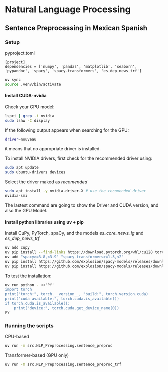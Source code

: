 # Natural Language Processing
## Sentence Preprocessing in Mexican Spanish

### Setup
pyproject.toml
```
[project]
dependencies = ['numpy', 'pandas', 'matplotlib', 'seaborn', 'pypandoc', 'spacy', 'spacy-transformers', 'es_dep_news_trf']
```

```bash
uv sync
source .venv/bin/activate
```

#### Install CUDA-nvidia

Check your GPU model:
```bash
lspci | grep -i nvidia
sudo lshw -C display

```

If the following output appears when searching for the GPU:
```bash
driver=nouveau
```
it means that no appropriate driver is installed.

To install NVIDIA drivers, first check for the recommended driver using:
```bash
sudo apt update
sudo ubuntu-drivers devices
```

Select the driver maked as *recomended*
```bash
sudo apt install -y nvidia-driver-X # use the recomended driver
nvidia-smi
```

The lastest command are going to show the Driver and CUDA version, and also the GPU Model.


#### Install python libraries using uv + pip

Install CuPy, PyTorch, spaCy, and the models *es_core_news_lg* and *es_dep_news_trf*

```bash
uv add cupy
uv pip install --find-links https://download.pytorch.org/whl/cu128 torch==2.8.0
uv add "spacy>=3.8,<3.9" "spacy-transformers>=1.3,<2"
uv pip install https://github.com/explosion/spacy-models/releases/download/es_core_news_lg-3.8.0/es_core_news_lg-3.8.0-py3-none-any.whl
uv pip install https://github.com/explosion/spacy-models/releases/download/es_dep_news_trf-3.8.0/es_dep_news_trf-3.8.0-py3-none-any.whl

```

To test the installation:
```bash
uv run python - <<'PY'
import torch
print("torch:", torch.__version__, "build:", torch.version.cuda)
print("cuda available:", torch.cuda.is_available())
if torch.cuda.is_available():
    print("device:", torch.cuda.get_device_name(0))
PY
```

### Running the scripts

CPU-based
```bash
uv run -m src.NLP_Preprocessing.sentence_preproc
```

Transformer-based (GPU only)
```bash
uv run -m src.NLP_Preprocessing.sentence_preproc_trf
```

